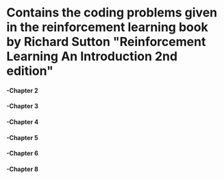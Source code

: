 # Contains the coding problems given in the reinforcement learning book by Richard Sutton "Reinforcement Learning An Introduction 2nd edition" 
#### -Chapter 2
#### -Chapter 3
#### -Chapter 4
#### -Chapter 5
#### -Chapter 6
#### -Chapter 8

